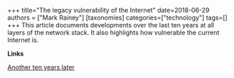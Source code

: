 +++
title="The legacy vulnerability of the Internet"
date=2018-06-29
authors = ["Mark Rainey"]
[taxonomies]
categories=["technology"]
tags=[]
+++
This article documents developments over the last ten years at all layers of the network stack. It also highlights how vulnerable the current Internet is.
<!-- more -->

__Links__

[Another ten years later](http://www.potaroo.net/ispcol/2018-06/10years.html)
